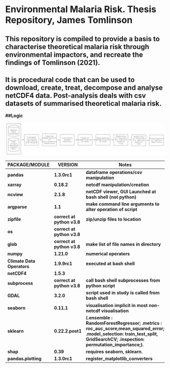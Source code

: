 # Environmental Malaria Risk. Thesis Repository, James Tomlinson

## This repository is compiled to provide a basis to characterise theoretical malaria risk through environmental impactors, and recreate the findings of Tomlinson (2021). <b>
  
## It is procedural code that can be used to download, create, treat, decompose and analyse netCDF4 data. Post-analysis deals with csv datasets of summarised theoretical malaria risk. <b>

##Logic <b>
  
  ![Logic Diagram](/diagrams/diagram_for_readme.png)



|  PACKAGE/MODULE |  VERSION  | Notes|
|------------|-----------|---------------------------------------------|
| pandas     | 1.3.0rc1  |    dataframe operations/csv manipulation                                         |
| xarray     | 0.18.2    |     netcdf manipulation/creation                                      |
| ncview     | 2.1.8     | netCDF viewer, GUI Launched at bash shell (not python)|
| argparse   | 1.1       |  make command line arguments to alter operation of script                                           |
| zipfile    | correct at python v3.8| zip/unzip files to location|
| os         | correct at python v3.8||
| glob       | correct at python v3.8| make list of file names in directory|
| numpy      | 1.21.0    | numerical operators|
| Climate Data Operators |1.9.9rc1| executed at bash shell|
| netCDF4    | 1.5.3||
| subprocess | correct at python v3.8| call bash shell subprocesses from python script|
| GDAL  | 3.2.0 | script used in study is called from bash shell| 
| seaborn | 0.11.1 | visualisation implicit in most non-netcdf visualisation |
| sklearn | 0.22.2.post1 | (.ensemble : RandomForestRegressor;<b> .metrics : roc_auc_score,mean_squared_error; <b> .model_selection: train_test_split, GridSearchCV; <b> .inspection: permutation_importance;).|
| shap | 0.39 | requires seaborn, sklearn. |
| pandas.plotting | 1.3.0rc1 | register_matplotlib_converters| 
  



